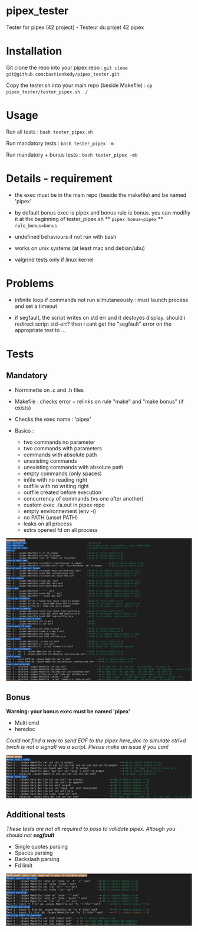 # pipex_tester
Tester for pipex (42 project) - Testeur du projet 42 pipex

# Installation
Git clone the repo into your pipex repo : 
	`git clone git@github.com:bastienkody/pipex_tester.git`

Copy the tester.sh into your main repo (beside Makefile) :
	`cp pipex_tester/tester_pipex.sh ./`

# Usage
Run all tests : `bash tester_pipex.sh`

Run mandatory tests : `bash tester_pipex -m`

Run mandatory + bonus tests : `bash tester_pipex -mb`

# Details - requirement
* the exec must be in the main repo (beside the makefile) and be named 'pipex'

* by default bonus exec is pipex and bonus rule is bonus. you can modifiy it at the beginning of tester_pipex.sh
** `pipex_bonus=pipex`
** `rule_bonus=bonus`

* undefined behaviours if not run with bash 

* works on unix systems (at least mac and debian/ubu)

* valgrind tests only if linux kernel

# Problems
* infinite loop if commands not run silmutaneously : must launch process and set a timeout

* if segfault, the script writes on std err and it destoyes display. should i redirect script std-err? then i cant get the "segfault" error on the appropriate test to ...

# Tests
## Mandatory ##
* Norminette on .c and .h files

* Makefile : checks error + relinks on rule "make" and "make bonus" (if exists)

* Checks the exec name : 'pipex'

* Basics : 
	* two commands no parameter
	* two commands with parameters
	* commands with absolute path
	* unexisting commands
	* unexisting commands with absolute path
	* empty commands (only spaces)
	* infile with no reading right
	* outfile with no writing right
	* outfile created before execution
	* concurrency of commands (vs one after another)
	* custom exec ./a.out in pipex repo
	* empty environnement (env -i)
	* no PATH (unset PATH)
	* leaks on all process
	* extra opened fd on all process

![alt text](https://github.com/bastienkody/pipex_tester/blob/main/imgs/mandatory_tests.png)

## Bonus ##
**Warning: your bonus exec must be named 'pipex'**
* Multi cmd
* heredoc

_Could not find a way to send EOF to the pipex here_doc to simulate ctrl+d (wich is not a signal) via a script. Please make an issue if you can!_

![alt text](https://github.com/bastienkody/pipex_tester/blob/main/imgs/bonus_tests.png)

## Additional tests ##
_These tests are not all required to pass to validate pipex. Altough you should not **segfault**_
* Single quotes parsing
* Spaces parsing
* Backslash parsing
* Fd limit 

![alt text](https://github.com/bastienkody/pipex_tester/blob/main/imgs/additionnal_tests.png)
